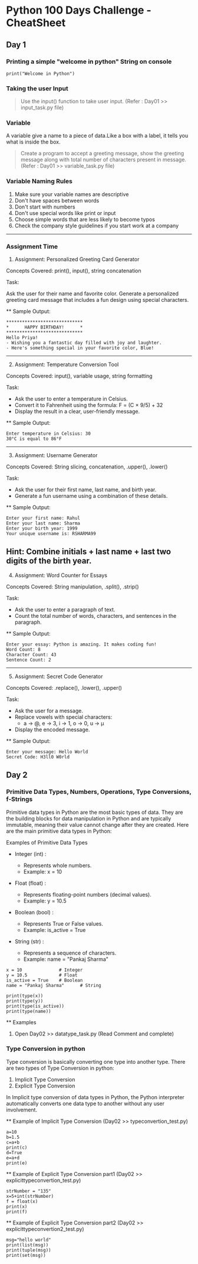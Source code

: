 # Python 100 Days Challenge - CheatSheet

## Day 1

### Printing a simple "welcome in python" String on console

```
print("Welcome in Python")
```

### Taking the user Input
> Use the input() function to take user input. (Refer :  Day01 >> input_task.py file)

### Variable

A variable give a name to a piece of data.Like a box with a label, it tells you what is inside the box.

> Create a program to accept a greeting message, show the greeting message along with total number of characters present in message.  (Refer :  Day01 >> variable_task.py file)

### Variable Naming Rules

1. Make sure your variable names are descriptive
2. Don't have spaces between words
3. Don't start with numbers
4. Don't use special words like print or input
5. Choose simple words that are less likely to become typos
6. Check the company style guidelines if you start work at a company
-----
### Assignment Time

1. Assignment: Personalized Greeting Card Generator

Concepts Covered: print(), input(), string concatenation

Task:

Ask the user for their name and favorite color.
Generate a personalized greeting card message that includes a fun design using special characters.

** Sample Output:

```
*****************************
*      HAPPY BIRTHDAY!      *
*****************************
Hello Priya! 
- Wishing you a fantastic day filled with joy and laughter.
- Here's something special in your favorite color, Blue!
```
-----
2. Assignment: Temperature Conversion Tool

Concepts Covered: input(), variable usage, string formatting

Task:

- Ask the user to enter a temperature in Celsius.
- Convert it to Fahrenheit using the formula: F = (C × 9/5) + 32
- Display the result in a clear, user-friendly message.

** Sample Output:

```
Enter temperature in Celsius: 30
30°C is equal to 86°F
```
-----
3. Assignment: Username Generator

Concepts Covered: String slicing, concatenation, .upper(), .lower()

Task:

- Ask the user for their first name, last name, and birth year.
- Generate a fun username using a combination of these details.

** Sample Output:

```
Enter your first name: Rahul
Enter your last name: Sharma
Enter your birth year: 1999
Your unique username is: RSHARMA99
```

Hint: Combine initials + last name + last two digits of the birth year.
-----
4. Assignment: Word Counter for Essays

Concepts Covered: String manipulation, .split(), .strip()

Task:

- Ask the user to enter a paragraph of text.
- Count the total number of words, characters, and sentences in the paragraph.

** Sample Output:

```
Enter your essay: Python is amazing. It makes coding fun!
Word Count: 8
Character Count: 43
Sentence Count: 2
```
-----

5. Assignment: Secret Code Generator

Concepts Covered: .replace(), .lower(), .upper()

Task:

- Ask the user for a message.
- Replace vowels with special characters:
	- a → @, e → 3, i → 1, o → 0, u → µ
- Display the encoded message.

** Sample Output:

```
Enter your message: Hello World
Secret Code: H3ll0 W0rld
```

## Day 2

### Primitive Data Types, Numbers, Operations, Type Conversions, f-Strings

Primitive data types in Python are the most basic types of data. They are the building blocks for data manipulation in Python and are typically immutable, 
meaning their value cannot change after they are created. Here are the main primitive data types in Python:

Examples of Primitive Data Types

- Integer (int) :
	- Represents whole numbers.
	- Example: x = 10
	
- Float (float) :
	- Represents floating-point numbers (decimal values).
	- Example: y = 10.5
	
- Boolean (bool) :
	- Represents True or False values.
	- Example: is_active = True
	
- String (str) :
	- Represents a sequence of characters.
	- Example: name = "Pankaj Sharma"
	
```
x = 10              # Integer
y = 10.5            # Float
is_active = True    # Boolean
name = "Pankaj Sharma"      # String

print(type(x))      
print(type(y))     
print(type(is_active))  
print(type(name))   

```

** Examples

1. Open Day02 >> datatype_task.py (Read Comment and complete)


### Type Conversion in python

Type conversion is basically converting one type into another type. 
There are two types of Type Conversion in python:

1. Implicit Type Conversion
2. Explicit Type Conversion

In Implicit type conversion of data types in Python, the Python interpreter automatically converts one data type to another without any user involvement.

** Example of Implicit Type Conversion (Day02 >> typeconvertion_test.py)

```
a=10
b=1.5
c=a+b
print(c)
d=True
e=a+d
print(e)
```

** Example of Explicit Type Conversion part1 (Day02 >> explicittypeconvertion_test.py)

```
strNumber = "135"
x=5+int(strNumber)
f = float(x)
print(x)
print(f)
```

** Example of Explicit Type Conversion part2 (Day02 >> explicittypeconvertion2_test.py)

```
msg="hello world"
print(list(msg))
print(tuple(msg))
print(set(msg))
```